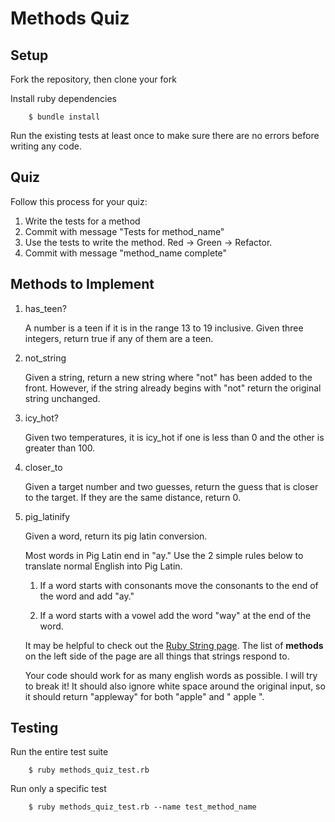 # Methods Quiz

## Setup

Fork the repository, then clone your fork

Install ruby dependencies

```
    $ bundle install
```

Run the existing tests at least once to make sure there are no errors before writing any code.

## Quiz

Follow this process for your quiz:

1. Write the tests for a method
2. Commit with message "Tests for method_name"
3. Use the tests to write the method. Red -> Green -> Refactor.
4. Commit with message "method_name complete"

## Methods to Implement

1. has_teen?

    A number is a teen if it is in the range 13 to 19 inclusive. Given three integers, return true if any of them are a teen.
2. not_string

    Given a string, return a new string where "not" has been added to the front. However, if the string already begins with "not" return the original string unchanged.
3. icy_hot?

    Given two temperatures, it is icy_hot if one is less than 0 and the other is greater than 100.
4. closer_to

    Given a target number and two guesses, return the guess that is closer to the target. If they are the same distance, return 0.
5. pig_latinify

    Given a word, return its pig latin conversion. 
    
    Most words in Pig Latin end in "ay." Use the 2 simple rules below to translate normal English into Pig Latin.

    1. If a word starts with consonants move the consonants to the end of the word and add "ay."
    
    2. If a word starts with a vowel add the word "way" at the end of the word.

    It may be helpful to check out the [Ruby String page](http://ruby-doc.org/core-2.2.0/String.html). The list of **methods** on the left side of the page are all things that strings respond to.

    Your code should work for as many english words as possible. I will try to break it! It should also ignore white space around the original input, so it should return "appleway" for both "apple" and "   apple  ".

## Testing

Run the entire test suite

```
    $ ruby methods_quiz_test.rb
```

Run only a specific test

```
    $ ruby methods_quiz_test.rb --name test_method_name
```